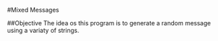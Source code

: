 #Mixed Messages

##Objective
The idea os this program is to generate a random message using a variaty of strings. 
